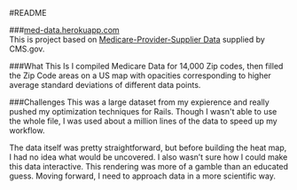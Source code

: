 #README

###<a href="http://med-data.herokuapp.com">med-data.herokuapp.com</a><br />
This is project based on <a href="http://www.cms.gov/Research-Statistics-Data-and-Systems/Statistics-Trends-and-Reports/Medicare-Provider-Charge-Data/Physician-and-Other-Supplier.html">Medicare-Provider-Supplier Data</a> supplied by CMS.gov.

###What This Is
I compiled Medicare Data for 14,000 Zip codes, then filled the Zip Code areas on a US map with opacities corresponding to higher average standard deviations of different data points.    

###Challenges
This was a large dataset from my expierence and really pushed my optimization techniques for Rails.  Though I wasn't able to use the whole file, I was used about a million lines of the data to speed up my workflow.  

The data itself was pretty straightforward, but before building the heat map, I had no idea what would be uncovered.  I also wasn’t sure how I could make this data interactive.  This rendering was more of a gamble than an educated guess.  Moving forward, I need to approach data in a more scientific way. 
